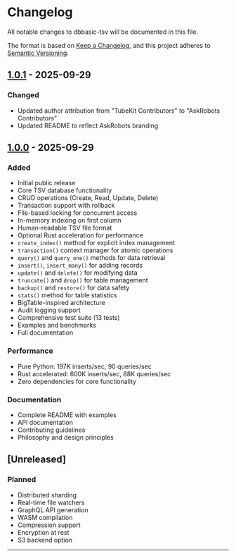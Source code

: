 # Changelog

All notable changes to dbbasic-tsv will be documented in this file.

The format is based on [Keep a Changelog](https://keepachangelog.com/en/1.0.0/),
and this project adheres to [Semantic Versioning](https://semver.org/spec/v2.0.0.html).

## [1.0.1] - 2025-09-29

### Changed
- Updated author attribution from "TubeKit Contributors" to "AskRobots Contributors"
- Updated README to reflect AskRobots branding

## [1.0.0] - 2025-09-29

### Added
- Initial public release
- Core TSV database functionality
- CRUD operations (Create, Read, Update, Delete)
- Transaction support with rollback
- File-based locking for concurrent access
- In-memory indexing on first column
- Human-readable TSV file format
- Optional Rust acceleration for performance
- `create_index()` method for explicit index management
- `transaction()` context manager for atomic operations
- `query()` and `query_one()` methods for data retrieval
- `insert()`, `insert_many()` for adding records
- `update()` and `delete()` for modifying data
- `truncate()` and `drop()` for table management
- `backup()` and `restore()` for data safety
- `stats()` method for table statistics
- BigTable-inspired architecture
- Audit logging support
- Comprehensive test suite (13 tests)
- Examples and benchmarks
- Full documentation

### Performance
- Pure Python: 197K inserts/sec, 90 queries/sec
- Rust accelerated: 600K inserts/sec, 88K queries/sec
- Zero dependencies for core functionality

### Documentation
- Complete README with examples
- API documentation
- Contributing guidelines
- Philosophy and design principles

## [Unreleased]

### Planned
- Distributed sharding
- Real-time file watchers
- GraphQL API generation
- WASM compilation
- Compression support
- Encryption at rest
- S3 backend option

---

[1.0.1]: https://github.com/askrobots/dbbasic-tsv/releases/tag/v1.0.1
[1.0.0]: https://github.com/askrobots/dbbasic-tsv/releases/tag/v1.0.0